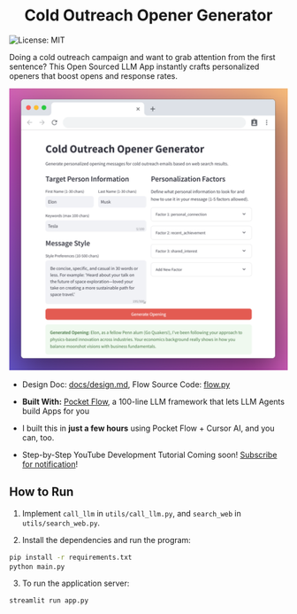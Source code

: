 <h1 align="center">Cold Outreach Opener Generator</h1>

![License: MIT](https://img.shields.io/badge/License-MIT-yellow.svg)

Doing a cold outreach campaign and want to grab attention from the first sentence? This Open Sourced LLM App instantly crafts personalized openers that boost opens and response rates.

<div align="center">
  <img src="./assets/banner.png" width="700"/>
</div>


- Design Doc: [docs/design.md](docs/design.md), Flow Source Code: [flow.py](flow.py)

- **Built With:** [Pocket Flow](https://github.com/The-Pocket/PocketFlow), a 100-line LLM framework that lets LLM Agents build Apps for you

- I built this in **just a few hours** using Pocket Flow + Cursor AI, and you can, too.

- Step-by-Step YouTube Development Tutorial Coming soon! [Subscribe for notification](https://www.youtube.com/@ZacharyLLM?sub_confirmation=1)!
 
## How to Run

1. Implement `call_llm` in `utils/call_llm.py`, and `search_web` in `utils/search_web.py`.

2. Install the dependencies and run the program:
```bash
pip install -r requirements.txt
python main.py
```

3. To run the application server: 

```bash
streamlit run app.py
```

